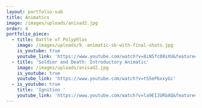 ```yaml
---
layout: portfolio-sub
title: Animatics
image: /images/uploads/anisad2.jpg
order: 4
portfolio_piece:
  - title: Battle of Polyphlax
    image: /images/uploads/9.-animatic-sb-with-final-shots.jpg
    is_youtube: true
    youtube_link: 'https://www.youtube.com/watch?v=8iN5fc08sXU&feature=youtu.be'
  - title: 'Soldier and Death: Introductory Animatic'
    image: /images/uploads/anisad2.jpg
    is_youtube: true
    youtube_link: 'https://www.youtube.com/watch?v=tS5ePbxxyGc'
  - is_youtube: true
    title: 'Ignition '
    youtube_link: 'https://www.youtube.com/watch?v=la9EIJURbAQ&feature=youtu.be'
---
```


